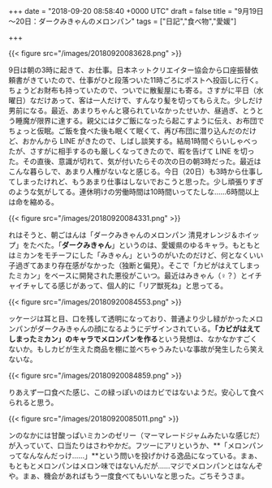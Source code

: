 
+++
date = "2018-09-20 08:58:40 +0000 UTC"
draft = false
title = "9月19日～20日：ダークみきゃんのメロンパン"
tags = ["日記","食べ物","愛媛"]

+++


{{< figure src="/images/20180920083628.png"  >}}

9日は朝の3時に起きて、お仕事。日本ネットクリエイター協会から口座振替依頼書がきていたので、仕事がひと段落ついた11時ごろにポストへ投函しに行く。ちょうどお財布も持っていたので、ついでに散髪屋にも寄る。さすがに平日（水曜日）なだけあって、客は一人だけで、すんなり髪を切ってもらえた。少しだけ男前になる。最近、あまりちゃんと寝られていなかったせいか、昼過ぎ、とうとう睡魔が限界に達する。親父には夕ご飯になったら起こすように伝え、お布団でちょっと仮眠。ご飯を食べた後も眠くて眠くて、再び布団に潜り込んだのだけど、おかんから LINE がきたので、しばし談笑する。結局1時間ぐらいしゃべったが、さすがに相手するのも厳しくなってきたので、暇を告げて LINE を切った。その直後、意識が切れて、気が付いたらその次の日の朝3時だった。最近はこんな暮らしで、あまり人権がないなと感じる。今日（20日）も3時から仕事してしまったけれど、もうあまり仕事はしないでおこうと思った。少し頑張りすぎのような気がしてる。連休明けの労働時間は10時間いってたしな……6時間以上は命を縮める。

{{< figure src="/images/20180920084331.png"  >}}

れはそうと、朝ごはんは「ダークみきゃんのメロンパン 清見オレンジ＆ホイップ」をたべた。「**ダークみきゃん**」というのは、愛媛県のゆるキャラ。もともとはミカンをモチーフにした「みきゃん」というのがいたのだけど、何となくいい子過ぎてあまり存在感がなかった（独断と偏見）。そこで「カビがはえてしまったミカン」をベースに開発された悪役がこいつ。最近はみきゃん（♀？）とイチャイチャしてる感じがあって、個人的に「リア獣死ね」と思ってる。

{{< figure src="/images/20180920084553.png"  >}}

ッケージは耳と目、口を残して透明になっており、普通より少し緑がかったメロンパンがダークみきゃんの顔になるようにデザインされている。**「カビがはえてしまったミカン」のキャラでメロンパンを作る**という発想は、なかなかすごくないか。もしカビが生えた商品を棚に並べちゃうみたいな事故が発生したら笑えないな。

{{< figure src="/images/20180920084859.png"  >}}

りあえず一口食べた感じ、この緑っぽいのはカビではないようだ。安心して食べられると思う。

{{< figure src="/images/20180920085011.png"  >}}

ンのなかには甘酸っぱいミカンのゼリー（マーマレードジャムみたいな感じだ）が入っていて、口当たりはさわやかだ。フツーにアリというか、**「メロンパンってなんなんだっけ……」**という問いを投げかける逸品になっている。まぁ、もともとメロンパンはメロン味ではないんだが……マジでメロンパンとはなんぞや。まぁ、機会があればもう一度食べてもいいなと思った。ごちそうさま。


